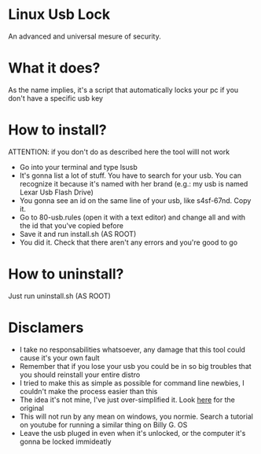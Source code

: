 # Linux Usb Lock
An advanced and universal mesure of security. 
# What it does?
As the name implies, it's a script that automatically locks your pc if you don't have a specific usb key
# How to install?
ATTENTION: if you don't do as described here the tool willl not work
- Go into your terminal and type lsusb
- It's gonna list a lot of stuff. You have to search for your usb. You can recognize it because it's named with her brand (e.g.: my usb is named Lexar Usb Flash Drive)
- You gonna see an id on the same line of your usb, like s4sf-67nd. Copy it.
- Go to 80-usb.rules (open it with a text editor) and change all <vendor-id> and <device-id> with the id that you've copied before
- Save it and run install.sh (AS ROOT)
- You did it. Check that there aren't any errors and you're good to go
# How to uninstall?
Just run uninstall.sh (AS ROOT)
# Disclamers
- I take no responsabilities whatsoever, any damage that this tool could cause it's your own fault
- Remember that if you lose your usb you could be in so big troubles that you should reinstall your entire distro
- I tried to make this as simple as possible for command line newbies, I couldn't make the process easier than this
- The idea it's not mine, I've just over-simplified it. Look [here](https://medium.com/@abhattacharyea/use-your-usb-as-security-key-in-linux-e19b179d4b5c) for the original
- This will not run by any mean on windows, you normie. Search a tutorial on youtube for running a similar thing on Billy G. OS
- Leave the usb pluged in even when it's  unlocked, or the computer it's gonna be locked immideatly

